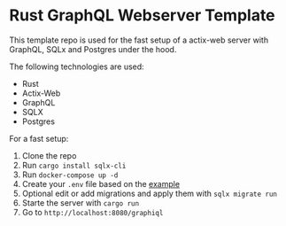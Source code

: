 # Rust GraphQL Webserver Template

This template repo is used for the fast setup of a actix-web server with GraphQL, SQLx and Postgres under the hood.

The following technologies are used:
* Rust
* Actix-Web
* GraphQL
* SQLX
* Postgres

For a fast setup:
1. Clone the repo
2. Run `cargo install sqlx-cli`
3. Run `docker-compose up -d`
4. Create your `.env` file based on the [example](./.env.example)
5. Optional edit or add migrations and apply them with `sqlx migrate run`
6. Starte the server with `cargo run`
7. Go to `http://localhost:8080/graphiql`
